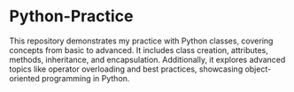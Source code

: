 # Python-Practice
This repository demonstrates my practice with Python classes, covering concepts from basic to advanced. It includes class creation, attributes, methods, inheritance, and encapsulation. Additionally, it explores advanced topics like operator overloading and best practices, showcasing object-oriented programming in Python.
